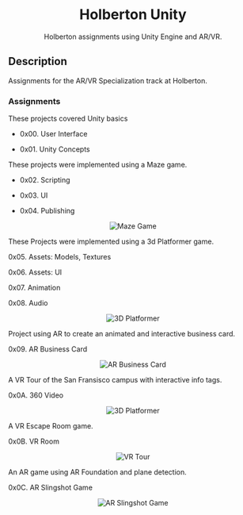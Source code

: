 <h1 align="center">Holberton Unity</h1>
<p align="center">Holberton assignments using Unity Engine and AR/VR.</p>

## Description

Assignments for the AR/VR Specialization track at Holberton.



### Assignments

These projects covered Unity basics

* 0x00. User Interface

* 0x01. Unity Concepts

These projects were implemented using a Maze game.


* 0x02. Scripting

* 0x03. UI

* 0x04. Publishing

<p align="center">
  <img src="https://raw.githubusercontent.com/robertrowe1013/holbertonschool-unity/main/Screenshots/MazeScreenshot.JPG"
       alt="Maze Game"
  >
</p>


These Projects were implemented using a 3d Platformer game.

0x05. Assets: Models, Textures

0x06. Assets: UI

0x07. Animation

0x08. Audio

<p align="center">
  <img src="https://raw.githubusercontent.com/robertrowe1013/holbertonschool-unity/main/Screenshots/PlatformerScreenshot.JPG"
       alt="3D Platformer"
  >
</p>


Project using AR to create an animated and interactive business card.

0x09. AR Business Card

<p align="center">
  <img src="https://raw.githubusercontent.com/robertrowe1013/holbertonschool-unity/main/Screenshots/ARBusinessCardScreenShot.jpg"
       alt="AR Business Card"
  >
</p>


A VR Tour of the San Fransisco campus with interactive info tags.

0x0A. 360 Video

<p align="center">
  <img src="https://raw.githubusercontent.com/robertrowe1013/holbertonschool-unity/main/Screenshots/PlatformerScreenshot.JPG"
       alt="3D Platformer"
  >
</p>


A VR Escape Room game.

0x0B. VR Room

<p align="center">
  <img src="https://raw.githubusercontent.com/robertrowe1013/holbertonschool-unity/main/Screenshots/VRTourScreenshot.JPG"
       alt="VR Tour"
  >
</p>


An AR game using AR Foundation and plane detection.

0x0C. AR Slingshot Game

<p align="center">
  <img src="https://raw.githubusercontent.com/robertrowe1013/holbertonschool-unity/main/Screenshots/SlingShotGameScreenShot.jpg"
       alt="AR Slingshot Game"
  >
</p>

